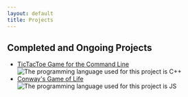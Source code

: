 ```yaml
---
layout: default
title: Projects
---
```


## Completed and Ongoing Projects

- [TicTacToe Game for the Command Line](https://github.com/tessapower/tictactoe) <img alt="The programming language used for this project is C++" src="/assets/tags/cpp.svg" class="lang-tag"/>
- [Conway's Game of Life](https://github.com/tessapower/game-of-life) <img alt="The programming language used for this project is JS" src="/assets/tags/js.svg" class="lang-tag"/> 
